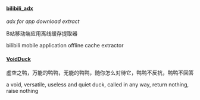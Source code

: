 #### [bilibili_adx](bilibili_adx.py)
*adx for app download extract*

B站移动端应用离线缓存提取器

bilibili mobile application offline cache extractor

#### [VoidDuck](/blob/b386864cd8c3dd52113742c19e5d53774d7b46da/lib_misc.py#L29)

虚空之鸭，万能的鸭鸭，无能的鸭鸭，随你怎么对待它，鸭鸭不反抗，鸭鸭不回答

a void, versatile, useless and quiet duck, called in any way, return nothing, raise nothing
